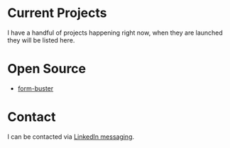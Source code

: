 # Current Projects
I have a handful of projects happening right now, when they are launched they will be listed here.

# Open Source
- [form-buster](https://github.com/wizard-of-az/form-buster)

# Contact
I can be contacted via [LinkedIn messaging](https://www.linkedin.com/in/brandon-kent/).
